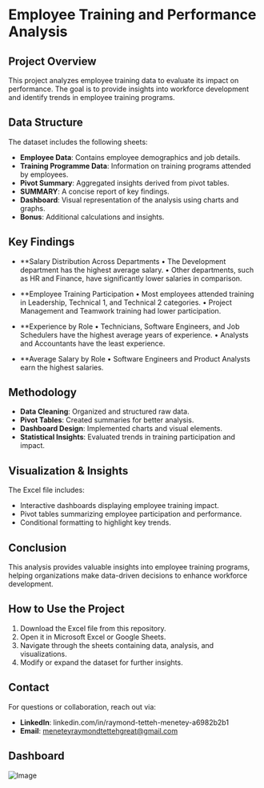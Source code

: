 # Employee Training and Performance Analysis

## Project Overview
This project analyzes employee training data to evaluate its impact on performance. The goal is to provide insights into workforce development and identify trends in employee training programs.

## Data Structure
The dataset includes the following sheets:
- **Employee Data**: Contains employee demographics and job details.
- **Training Programme Data**: Information on training programs attended by employees.
- **Pivot Summary**: Aggregated insights derived from pivot tables.
- **SUMMARY**: A concise report of key findings.
- **Dashboard**: Visual representation of the analysis using charts and graphs.
- **Bonus**: Additional calculations and insights.

## Key Findings
- **Salary Distribution Across Departments
•	The Development department has the highest average salary.
•	Other departments, such as HR and Finance, have significantly lower salaries in comparison.

- **Employee Training Participation
•	Most employees attended training in Leadership, Technical 1, and Technical 2 categories.
•	Project Management and Teamwork training had lower participation.

- **Experience by Role
•	Technicians, Software Engineers, and Job Schedulers have the highest average years of experience.
•	Analysts and Accountants have the least experience.

- **Average Salary by Role
•	Software Engineers and Product Analysts earn the highest salaries.


## Methodology
- **Data Cleaning**: Organized and structured raw data.
- **Pivot Tables**: Created summaries for better analysis.
- **Dashboard Design**: Implemented charts and visual elements.
- **Statistical Insights**: Evaluated trends in training participation and impact.

## Visualization & Insights
The Excel file includes:
- Interactive dashboards displaying employee training impact.
- Pivot tables summarizing employee participation and performance.
- Conditional formatting to highlight key trends.

## Conclusion
This analysis provides valuable insights into employee training programs, helping organizations make data-driven decisions to enhance workforce development.

## How to Use the Project
1. Download the Excel file from this repository.
2. Open it in Microsoft Excel or Google Sheets.
3. Navigate through the sheets containing data, analysis, and visualizations.
4. Modify or expand the dataset for further insights.

## Contact
For questions or collaboration, reach out via:
- **LinkedIn**: linkedin.com/in/raymond-tetteh-menetey-a6982b2b1
- **Email**: meneteyraymondtettehgreat@gmail.com

## Dashboard
![Image](https://github.com/user-attachments/assets/fb908427-ec95-42ef-9e8b-6ee9d0760ede)

